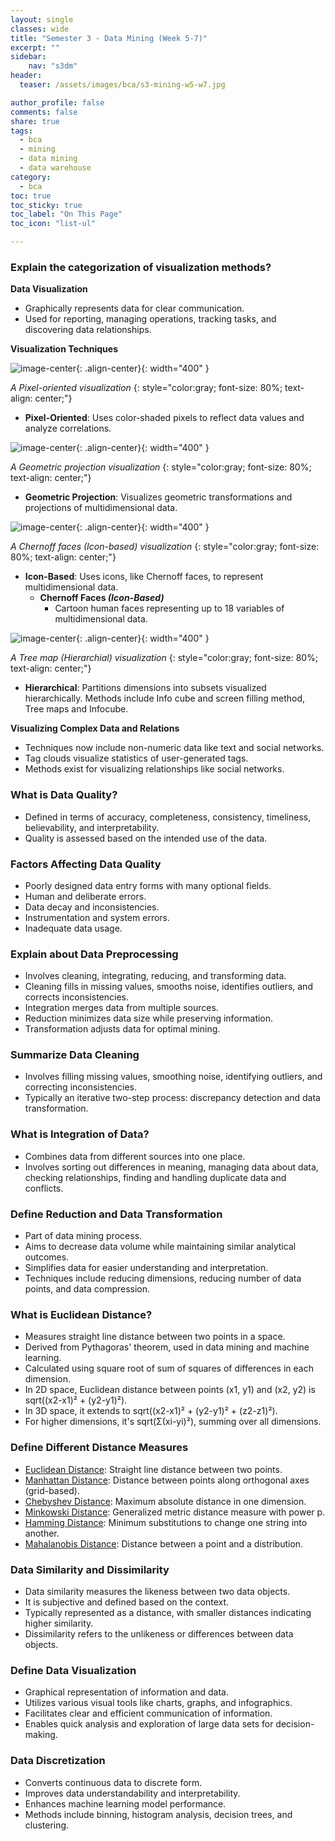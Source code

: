 ```yaml
---
layout: single
classes: wide
title: "Semester 3 - Data Mining (Week 5-7)"
excerpt: ""
sidebar:
    nav: "s3dm"
header:
  teaser: /assets/images/bca/s3-mining-w5-w7.jpg

author_profile: false
comments: false
share: true
tags:
  - bca
  - mining
  - data mining
  - data warehouse
category:
  - bca
toc: true
toc_sticky: true
toc_label: "On This Page"
toc_icon: "list-ul"

---
```



### Explain the categorization of visualization methods?

**Data Visualization**
- Graphically represents data for clear communication.
- Used for reporting, managing operations, tracking tasks, and discovering data relationships.

**Visualization Techniques**

![image-center](/assets/images/bca/s3-mining/s3-mining-pixel.png){: .align-center}{: width="400" }

*A Pixel-oriented visualization*
{: style="color:gray; font-size: 80%; text-align: center;"}

- **Pixel-Oriented**: Uses color-shaded pixels to reflect data values and analyze correlations.

![image-center](/assets/images/bca/s3-mining/s3-mining-geometric.png){: .align-center}{: width="400" }

*A Geometric projection visualization*
{: style="color:gray; font-size: 80%; text-align: center;"}

- **Geometric Projection**: Visualizes geometric transformations and projections of multidimensional data.

![image-center](/assets/images/bca/s3-mining/s3-mining-chernoff.png){: .align-center}{: width="400" }

*A Chernoff faces (Icon-based) visualization*
{: style="color:gray; font-size: 80%; text-align: center;"}

- **Icon-Based**: Uses icons, like Chernoff faces, to represent multidimensional data.
  - **Chernoff Faces *(Icon-Based)***
    - Cartoon human faces representing up to 18 variables of multidimensional data.


![image-center](/assets/images/bca/s3-mining/s3-mining-hierarchial.jpg){: .align-center}{: width="400" }

*A Tree map (Hierarchial) visualization*
{: style="color:gray; font-size: 80%; text-align: center;"}

- **Hierarchical**: Partitions dimensions into subsets visualized hierarchically. Methods include Info cube and screen filling method, Tree maps and Infocube.



**Visualizing Complex Data and Relations**
- Techniques now include non-numeric data like text and social networks.
- Tag clouds visualize statistics of user-generated tags.
- Methods exist for visualizing relationships like social networks.


### What is Data Quality?
- Defined in terms of accuracy, completeness, consistency, timeliness, believability, and interpretability.
- Quality is assessed based on the intended use of the data.

### Factors Affecting Data Quality
- Poorly designed data entry forms with many optional fields.
- Human and deliberate errors.
- Data decay and inconsistencies.
- Instrumentation and system errors.
- Inadequate data usage.

### Explain about Data Preprocessing
- Involves cleaning, integrating, reducing, and transforming data.
- Cleaning fills in missing values, smooths noise, identifies outliers, and corrects inconsistencies.
- Integration merges data from multiple sources.
- Reduction minimizes data size while preserving information.
- Transformation adjusts data for optimal mining.

### Summarize Data Cleaning
- Involves filling missing values, smoothing noise, identifying outliers, and correcting inconsistencies.
- Typically an iterative two-step process: discrepancy detection and data transformation.

### What is Integration of Data?
- Combines data from different sources into one place.
- Involves sorting out differences in meaning, managing data about data, checking relationships, finding and handling duplicate data and conflicts.

### Define Reduction and Data Transformation
- Part of data mining process.
- Aims to decrease data volume while maintaining similar analytical outcomes.
- Simplifies data for easier understanding and interpretation.
- Techniques include reducing dimensions, reducing number of data points, and data compression.

### What is Euclidean Distance?
- Measures straight line distance between two points in a space.
- Derived from Pythagoras' theorem, used in data mining and machine learning.
- Calculated using square root of sum of squares of differences in each dimension.
- In 2D space, Euclidean distance between points (x1, y1) and (x2, y2) is sqrt((x2-x1)² + (y2-y1)²).
- In 3D space, it extends to sqrt((x2-x1)² + (y2-y1)² + (z2-z1)²).
- For higher dimensions, it's sqrt(Σ(xi-yi)²), summing over all dimensions.

### Define Different Distance Measures
- <u>Euclidean Distance</u>: Straight line distance between two points.
- <u>Manhattan Distance</u>: Distance between points along orthogonal axes (grid-based).
- <u>Chebyshev Distance</u>: Maximum absolute distance in one dimension.
- <u>Minkowski Distance</u>: Generalized metric distance measure with power p.
- <u>Hamming Distance</u>: Minimum substitutions to change one string into another.
- <u>Mahalanobis Distance</u>: Distance between a point and a distribution.

### Data Similarity and Dissimilarity
- Data similarity measures the likeness between two data objects.
- It is subjective and defined based on the context.
- Typically represented as a distance, with smaller distances indicating higher similarity.
- Dissimilarity refers to the unlikeness or differences between data objects.

### Define Data Visualization
- Graphical representation of information and data.
- Utilizes various visual tools like charts, graphs, and infographics.
- Facilitates clear and efficient communication of information.
- Enables quick analysis and exploration of large data sets for decision-making.

### Data Discretization
- Converts continuous data to discrete form.
- Improves data understandability and interpretability.
- Enhances machine learning model performance.
- Methods include binning, histogram analysis, decision trees, and clustering.